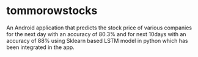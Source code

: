 # tommorowstocks
An Android application that predicts the stock price of various companies for the next day with an accuracy of 80.3% and for next 10days with an accuracy of 88% using Sklearn based LSTM model in python which has been integrated in the app.
